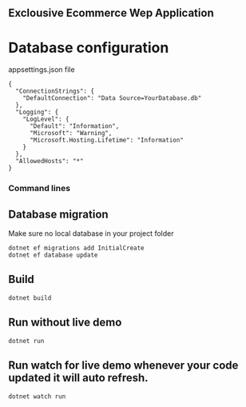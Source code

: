 ## Exclousive Ecommerce Wep Application


# Database configuration
appsettings.json file

```
{
  "ConnectionStrings": {
    "DefaultConnection": "Data Source=YourDatabase.db"
  },
  "Logging": {
    "LogLevel": {
      "Default": "Information",
      "Microsoft": "Warning",
      "Microsoft.Hosting.Lifetime": "Information"
    }
  },
  "AllowedHosts": "*"
}
```

### Command lines

## Database migration

Make sure no local database in your project folder
```
dotnet ef migrations add InitialCreate
dotnet ef database update
```

## Build 

```
dotnet build
```

## Run without live demo

```
dotnet run
```

## Run watch for live demo whenever your code updated it will auto refresh.

```
dotnet watch run
```